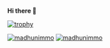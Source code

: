 **Hi there 👋**

[![trophy](https://github-profile-trophy.vercel.app/?username=InsanusMokrassar&theme=onedark)](https://github.com/ryo-ma/github-profile-trophy)

[![madhunimmo](https://github-readme-stats.vercel.app/api?username=InsanusMokrassar&show_icons=true&&count_private=true&locale=en&theme=onedark&layout=compact)](https://github.com/ryo-ma/github-profile-trophy)
[![madhunimmo](https://github-readme-stats.vercel.app/api/top-langs?username=InsanusMokrassar&show_icons=true&&count_private=true&locale=en&theme=onedark&layout=compact)](https://github.com/ryo-ma/github-profile-trophy)

<!--
**InsanusMokrassar/InsanusMokrassar** is a ✨ _special_ ✨ repository because its `README.md` (this file) appears on your GitHub profile.

Here are some ideas to get you started:

- 🔭 I’m currently working on ...
- 🌱 I’m currently learning ...
- 👯 I’m looking to collaborate on ...
- 🤔 I’m looking for help with ...
- 💬 Ask me about ...
- 📫 How to reach me: ...
- 😄 Pronouns: ...
- ⚡ Fun fact: ...
-->
